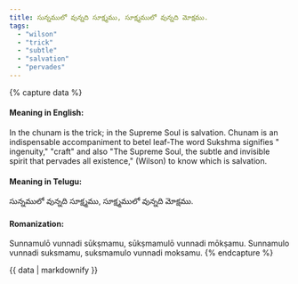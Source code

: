 ```yaml
---
title: సున్నములో వున్నది సూక్ష్మము, సూక్ష్మములో వున్నది మోక్షము.
tags:
  - "wilson"
  - "trick"
  - "subtle"
  - "salvation"
  - "pervades"
---
```


{% capture data %}
#### Meaning in English:
In the chunam is the trick; in the Supreme Soul is salvation.
Chunam is an indispensable accompaniment to betel leaf-The word Sukshma signifies " ingenuity," "craft" and also "The Supreme Soul, the subtle and invisible spirit that pervades all existence," (Wilson) to know which is salvation.

#### Meaning in Telugu:
సున్నములో వున్నది సూక్ష్మము, సూక్ష్మములో వున్నది మోక్షము.

#### Romanization:
Sunnamulō vunnadi sūkṣmamu, sūkṣmamulō vunnadi mōkṣamu.
Sunnamulo vunnadi suksmamu, suksmamulo vunnadi moksamu.
{% endcapture %}

{{ data | markdownify }}

